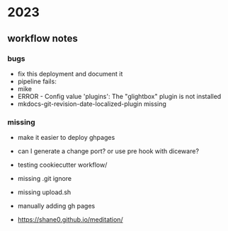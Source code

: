 # 2023

## workflow notes

### bugs

- fix this deployment and document it
- pipeline fails:
- mike
- ERROR   -  Config value 'plugins': The "glightbox" plugin is not installed
- mkdocs-git-revision-date-localized-plugin missing

### missing

- make it easier to deploy ghpages
- can I generate a change port? or use pre hook with diceware?
- testing cookiecutter workflow/
- missing .git ignore
- missing upload.sh
- manually adding gh pages

- <https://shane0.github.io/meditation/>
